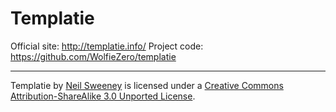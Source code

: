Templatie
=========

Official site: http://templatie.info/
Project code: https://github.com/WolfieZero/templatie

---

Templatie by [Neil Sweeney](http://wolfiezero.com/) is licensed under a [Creative Commons Attribution-ShareAlike 3.0 Unported License](http://creativecommons.org/licenses/by-sa/3.0/).